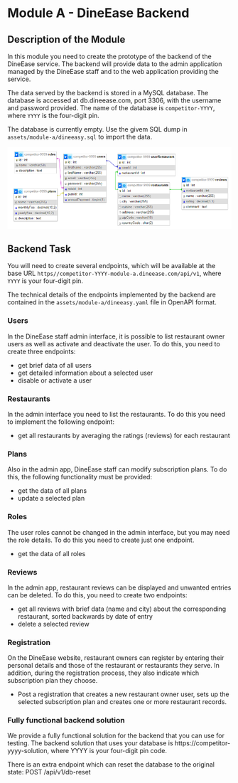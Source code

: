 # Module A - DineEase Backend

## Description of the Module
In this module you need to create the prototype of the backend of the DineEase service. The backend will provide data to the admin application managed by the DineEase staff and to the web application providing the service.

The data served by the backend is stored in a MySQL database. The database is accessed at db.dineease.com, port 3306, with the username and password provided.  The name of the database is `competitor-YYYY`, where `YYYY` is the four-digit pin.

The database is currently empty. Use the givem SQL dump in `assets/module-a/dineeasy.sql` to import the data.

![DineEase](assets/images/db-diagram.png)

## Backend Task

You will need to create several endpoints, which will be available at the base URL `https//competitor-YYYY-module-a.dineease.com/api/v1`,  where `YYYY` is your four-digit pin.

The technical details of the endpoints implemented by the backend are contained in the `assets/module-a/dineeasy.yaml` file in OpenAPI format.

### Users

In the DineEase staff admin interface, it is possible to list restaurant owner users as well as activate and deactivate the user.
To do this, you need to create three endpoints:

- get brief data of all users 
- get detailed information about a selected user
- disable or activate a user

### Restaurants

In the admin interface you need to list the restaurants. To do this you need to implement the following endpoint:

- get all restaurants by averaging the ratings (reviews) for each restaurant

### Plans

Also in the admin app, DineEase staff can modify subscription plans. To do this, the following functionality must be provided:

- get the data of all plans
- update a selected plan

### Roles

The user roles cannot be changed in the admin interface, but you may need the role details. To do this you need to create just one endpoint.

- get the data of all roles

### Reviews

In the admin app, restaurant reviews can be displayed and unwanted entries can be deleted. To do this, you need to create two endpoints:

- get all reviews with brief data (name and city) about the corresponding restaurant, sorted backwards by date of entry
- delete a selected review

### Registration

On the DineEase website, restaurant owners can register by entering their personal details and those of the restaurant or restaurants they serve. In addition, during the registration process, they also indicate which subscription plan they choose.

- Post a registration that creates a new restaurant owner user, sets up the selected subscription plan and creates one or more restaurant records.

### Fully functional backend solution

We provide a fully functional solution for the backend that you can use for testing. The backend solution that uses your database is 
https://competitor-yyyy-solution, where YYYY is your four-digit pin code.

There is an extra endpoint which can reset the database to the original state: POST /api/v1/db-reset